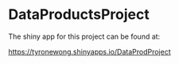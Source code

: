 # DataProductsProject

The shiny app for this project can be found at:

https://tyronewong.shinyapps.io/DataProdProject
